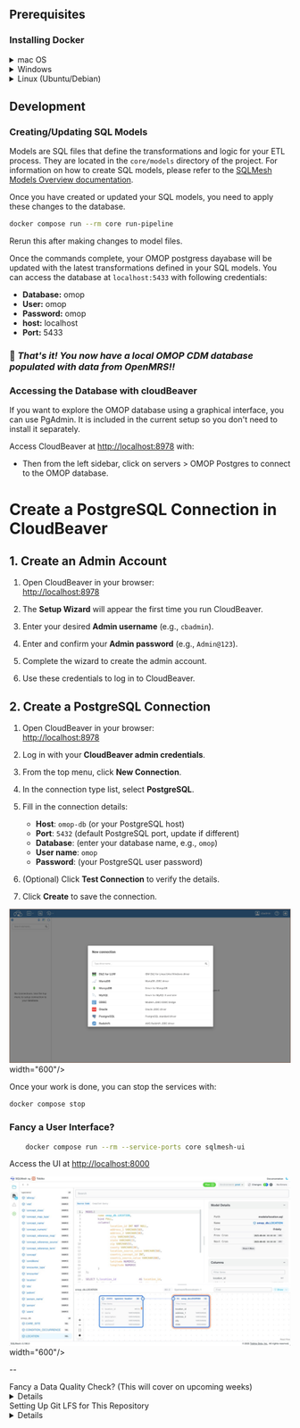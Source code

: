 
## Prerequisites

### Installing Docker

<details>
<summary>mac OS</summary>


1. **Manual Installation:**
    - Download Docker Desktop from [https://www.docker.com/products/docker-desktop](https://www.docker.com/products/docker-desktop)
    - Install and launch Docker Desktop
    - Ensure Docker is running (you should see the Docker icon in your menu bar)
2. Or ** Using Homebrew:**
   ```bash
   brew install --cask docker
   ```
   Then launch Docker Desktop from Applications.
</details>

<details>
<summary>Windows</summary>

1. Download Docker Desktop from [https://www.docker.com/products/docker-desktop](https://www.docker.com/products/docker-desktop)
2. Install and launch Docker Desktop
3. Ensure WSL 2 is enabled if prompted
</details>

<details>
<summary>Linux (Ubuntu/Debian)</summary>


```bash
# Update package index
sudo apt-get update

# Install prerequisites
sudo apt-get install apt-transport-https ca-certificates curl gnupg lsb-release

# Add Docker's official GPG key
curl -fsSL https://download.docker.com/linux/ubuntu/gpg | sudo gpg --dearmor -o /usr/share/keyrings/docker-archive-keyring.gpg

# Add Docker repository
echo "deb [arch=amd64 signed-by=/usr/share/keyrings/docker-archive-keyring.gpg] https://download.docker.com/linux/ubuntu $(lsb_release -cs) stable" | sudo tee /etc/apt/sources.list.d/docker.list > /dev/null

# Install Docker
sudo apt-get update
sudo apt-get install docker-ce docker-ce-cli containerd.io

# Start Docker service
sudo systemctl start docker
sudo systemctl enable docker

# Add your user to docker group (optional, to avoid sudo)
sudo usermod -aG docker $USER
```

</details>


## Development

### **Creating/Updating SQL Models**
Models are SQL files that define the transformations and logic for your ETL process. They are located in the `core/models` directory of the project.
For information on how to create SQL models, please refer to the [SQLMesh Models Overview documentation](https://sqlmesh.readthedocs.io/en/stable/concepts/models/overview/).


Once you have created or updated your SQL models, you need to apply these changes to the database.

   ```bash
   docker compose run --rm core run-pipeline
   ```
Rerun this after making changes to model files.

Once the commands complete, your OMOP postgress dayabase will be updated with the latest transformations defined in your SQL models.
You can access the database at `localhost:5433` with following credentials:
- **Database:** omop
- **User:** omop
- **Password:** omop
- **host:** localhost
- **Port:** 5433

### 🎉 _That's it! You now have a local OMOP CDM database populated with data from OpenMRS!!_

### Accessing the Database with cloudBeaver
If you want to explore the OMOP database using a graphical interface, you can use PgAdmin. It is included in the current setup so you don't need to install it separately.

Access CloudBeaver at [http://localhost:8978](http://localhost:8978) with:

- Then from the left sidebar, click on servers > OMOP Postgres to connect to the OMOP database.


# Create a PostgreSQL Connection in CloudBeaver

## 1. Create an Admin Account

1. Open CloudBeaver in your browser:  
   [http://localhost:8978](http://localhost:8978)

2. The **Setup Wizard** will appear the first time you run CloudBeaver.

3. Enter your desired **Admin username** (e.g., `cbadmin`).

4. Enter and confirm your **Admin password** (e.g., `Admin@123`).

5. Complete the wizard to create the admin account.

6. Use these credentials to log in to CloudBeaver.

## 2. Create a PostgreSQL Connection

1. Open CloudBeaver in your browser:  
   [http://localhost:8978](http://localhost:8978)

2. Log in with your **CloudBeaver admin credentials**.

3. From the top menu, click **New Connection**.

4. In the connection type list, select **PostgreSQL**.

5. Fill in the connection details:
   - **Host**: `omop-db` (or your PostgreSQL host)
   - **Port**: `5432` (default PostgreSQL port, update if different)
   - **Database**: (enter your database name, e.g., `omop`)
   - **User name**: `omop`
   - **Password**: (your PostgreSQL user password)

6. (Optional) Click **Test Connection** to verify the details.

7. Click **Create** to save the connection.

<img src="/docs/img/initiate-new-connection.png"> width="600"/>


Once your work is done, you can stop the services with:

```bash
docker compose stop
```

### Fancy a User Interface?

```bash
    docker compose run --rm --service-ports core sqlmesh-ui
```

Access the UI at [http://localhost:8000](http://localhost:8000)
   
<img src="/docs/img/sql_mesh.jpeg" alt="SQLMesh UI"> width="600"/>

-- 

<summary>Fancy a Data Quality Check? (This will cover on upcoming weeks)</summary>

<details>

### 1. **Run Achilles to generate data summaries** (Check What Achilles does below.)
   ```
   docker compose run achilles
   ``` 
### 2. **Run DQD to perform data quality checks**
This runs the [OHDSI Data Quality Dashboard (DQD)](https://github.com/OHDSI/DataQualityDashboard) on the OMOP database.
   ```bash
    docker compose run --rm dqd run 
   ```
### 3. **View the Data Quality Dashboard**
      This serves the DQD results on a local web server. Once it's running, open your browser and go to [http://localhost:3000](http://localhost:3000).
   ```
   docker compose run --rm --service-ports dqd view
   ``` 

## 🧪 What does Achilles do?
Achilles analyzes the OMOP CDM data and generates summary statistics, data quality metrics, and precomputed reports. These results are essential for visualizations in tools like Atlas.

When you run:

```
docker compose run achilles
```
- ✅ It connects to your omop-db
- ✅ Scans and summarizes data in the public schema
- ✅ Produces results in the Achilles_results and Achilles_analysis tables
- ✅ Prepares your OMOP CDM for use with the web-based Atlas UI

</details>




<summary>Setting Up Git LFS for This Repository</summary>

<details>

### Setting Up Git LFS for This Repository

This repository uses **Git Large File Storage (LFS)** to handle large files like `CONCEPT.csv`. If you're cloning or pulling the repository, make sure to set up Git LFS to download the actual files instead of pointers.

### Step 1: Install Git LFS
Before cloning, install Git LFS:

- **macOS (Homebrew)**  
  ```sh
  brew install git-lfs
  ```

- **Linux (Ubuntu/Debian)**
  ```sh
  sudo apt update && sudo apt install git-lfs
  ```

- **Windows**  
  Download and install Git LFS from [Git LFS official site](https://git-lfs.github.com/).

### Step 2: Clone the Repository
After installing Git LFS, clone the repository:

```sh
git clone https://github.com/jayasanka-sack/openmrs-to-omop.git
cd openmrs-to-omop
```

Git LFS will automatically download the large files.

### Step 3: Pulling Updates
If you have already cloned the repository before installing Git LFS, or if you are pulling new changes, run:

```sh
git lfs install
git lfs pull
```

This ensures all large files are properly downloaded.

### Troubleshooting
If you see pointer files instead of actual data when opening a large file (e.g., `CONCEPT.csv`), it means Git LFS is not set up correctly. Run:

```sh
git lfs pull
```

For more information, refer to the [Git LFS documentation](https://git-lfs.github.com/).
</details>
